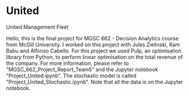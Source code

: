 # United
United Management Fleet

Hello, this is the final project for MGSC 662 - Decision Analytics course from McGill University. I worked on this project with Jules Zielinski, Ram Babu and Alfonso Cabello.
For this project we used Pulp, an optimisation library from Python, to perform linear optimisation on the total revenue of the company.
For more information, please refer to "MGSC_662_Project_Report_Team5" and the Jupyter notebook "Project_United.ipynb".
The stochastic model is called "Project_United_Stochastic.ipynb".
Note that all the data is on the Jupyter notebook.
